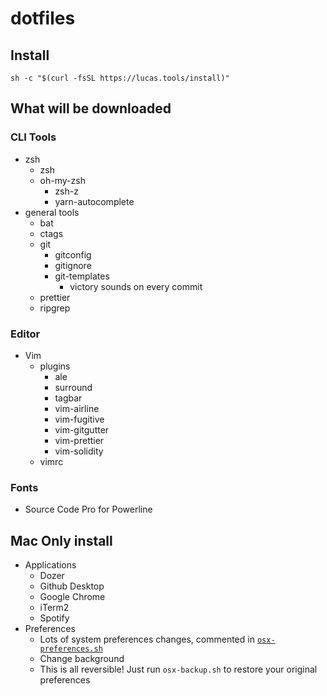 # dotfiles

## Install
```
sh -c "$(curl -fsSL https://lucas.tools/install)"
```


## What will be downloaded
### CLI Tools
- zsh
  - zsh
  - oh-my-zsh
    - zsh-z
    - yarn-autocomplete
- general tools
  - bat
  - ctags
  - git
    - gitconfig
    - gitignore
    - git-templates
      - victory sounds on every commit
  - prettier
  - ripgrep

### Editor
- Vim
  - plugins
    - ale
    - surround
    - tagbar
    - vim-airline
    - vim-fugitive
    - vim-gitgutter
    - vim-prettier
    - vim-solidity
  - vimrc

### Fonts
- Source Code Pro for Powerline


## Mac Only install
- Applications
  - Dozer
  - Github Desktop
  - Google Chrome
  - iTerm2
  - Spotify
- Preferences
  - Lots of system preferences changes, commented in [`osx-preferences.sh`](osx-preferences.sh)
  - Change background
  - This is all reversible! Just run `osx-backup.sh` to restore your original preferences
